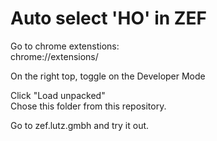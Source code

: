 # Auto select 'HO' in ZEF

Go to chrome extenstions:  
chrome://extensions/

On the right top, toggle on the Developer Mode

Click "Load unpacked"  
Chose this folder from this repository.  

Go to zef.lutz.gmbh and try it out.  
